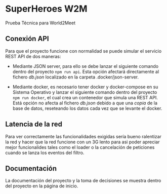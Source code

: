 # SuperHeroes W2M

Prueba Técnica para World2Meet

## Conexión API

Para que el proyecto funcione con normalidad se puede simular el servicio REST API de dos maneras:

- Mediante JSON server, para ello se debe lanzar el siguiente comando dentro del proyecto `npm run api`. Esta opción afectará directamente al fichero _db.json_ localizado en la carpeta .docker/json-server.

- Mediante docker, es necesario tener docker y docker-compose en su Sistema Operativo y lanzar el siguiente comando dentro del proyecto `npm run docker`, el cual crea un contenedor que simula una REST API. Está opción no afecta al fichero _db.json_ debido a que una _copia_ de la base de datos, reseteando los datos cada vez que se levante el docker.

## Latencia de la red

Para ver correctamente las funcionalidades exigidas sería bueno ralentizar la red y hacer que la red funcione con un 3G lento para asi poder apreciar mejor funcionalides tales como el loader o la cancelación de peticiones cuando se lanza los eventos del filtro.

## Documentación

La documentación del proyecto y la toma de decisiones se muestra dentro del proyecto en la página de inicio.